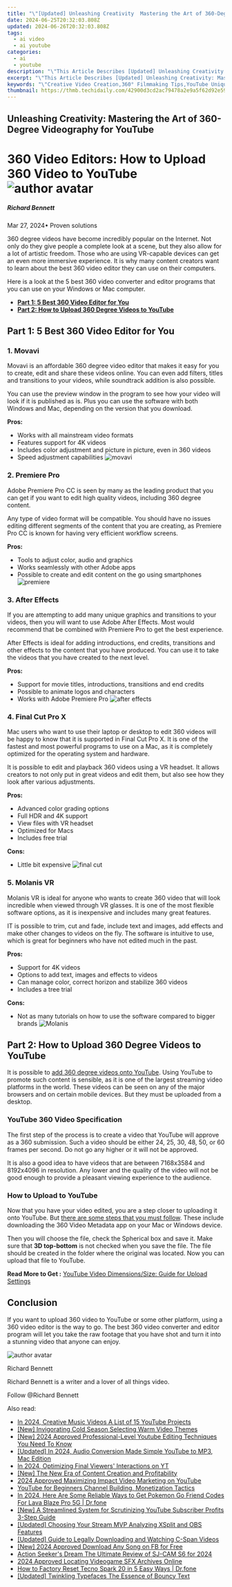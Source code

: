 ```yaml
---
title: "\"[Updated] Unleashing Creativity  Mastering the Art of 360-Degree Videography for YouTube for 2024\""
date: 2024-06-25T20:32:03.808Z
updated: 2024-06-26T20:32:03.808Z
tags:
  - ai video
  - ai youtube
categories:
  - ai
  - youtube
description: "\"This Article Describes [Updated] Unleashing Creativity: Mastering the Art of 360-Degree Videography for YouTube for 2024\""
excerpt: "\"This Article Describes [Updated] Unleashing Creativity: Mastering the Art of 360-Degree Videography for YouTube for 2024\""
keywords: "\"Creative Video Creation,360° Filmmaking Tips,YouTube Unique Videos,Mastery in VR Cinematics,Innovative 360-Video Art,Crafting Immersive Vids,Digital Storytelling Skills\""
thumbnail: https://thmb.techidaily.com/42900d3cd2ac79478a2e9a5f62d92e59b26835c360208046bfffff6e9458bb6e.jpg
---
```


## Unleashing Creativity: Mastering the Art of 360-Degree Videography for YouTube

# 360 Video Editors: How to Upload 360 Video to YouTube ![author avatar](https://images.wondershare.com/filmora/article-images/richard-bennett.jpg)

##### Richard Bennett

 Mar 27, 2024• Proven solutions

360 degree videos have become incredibly popular on the Internet. Not only do they give people a complete look at a scene, but they also allow for a lot of artistic freedom. Those who are using VR-capable devices can get an even more immersive experience. It is why many content creators want to learn about the best 360 video editor they can use on their computers.

Here is a look at the 5 best 360 video converter and editor programs that you can use on your Windows or Mac computer.

* [**Part 1: 5 Best 360 Video Editor for You**](#part1)
* [**Part 2: How to Upload 360 Degree Videos to YouTube**](#part2)

## Part 1: 5 Best 360 Video Editor for You

### 1. Movavi

Movavi is an affordable 360 degree video editor that makes it easy for you to create, edit and share these videos online. You can even add filters, titles and transitions to your videos, while soundtrack addition is also possible.

You can use the preview window in the program to see how your video will look if it is published as is. Plus you can use the software with both Windows and Mac, depending on the version that you download.

**Pros:**

* Works with all mainstream video formats
* Features support for 4K videos
* Includes color adjustment and picture in picture, even in 360 videos
* Speed adjustment capabilities ![movavi](https://images.wondershare.com/filmora/article-images/movavi-interface.jpg)

### 2. Premiere Pro

Adobe Premiere Pro CC is seen by many as the leading product that you can get if you want to edit high quality videos, including 360 degree content.

Any type of video format will be compatible. You should have no issues editing different segments of the content that you are creating, as Premiere Pro CC is known for having very efficient workflow screens.

**Pros:**

* Tools to adjust color, audio and graphics
* Works seamlessly with other Adobe apps
* Possible to create and edit content on the go using smartphones ![premiere](https://images.wondershare.com/filmora/article-images/adobe-premiere-rotate-clips.jpg)

### 3. After Effects

If you are attempting to add many unique graphics and transitions to your videos, then you will want to use Adobe After Effects. Most would recommend that be combined with Premiere Pro to get the best experience.

After Effects is ideal for adding introductions, end credits, transitions and other effects to the content that you have produced. You can use it to take the videos that you have created to the next level.

**Pros:**

* Support for movie titles, introductions, transitions and end credits
* Possible to animate logos and characters
* Works with Adobe Premiere Pro ![after effects](https://images.wondershare.com/filmora/article-images/after-effects-interface.jpg)

### 4. Final Cut Pro X

Mac users who want to use their laptop or desktop to edit 360 videos will be happy to know that it is supported in Final Cut Pro X. It is one of the fastest and most powerful programs to use on a Mac, as it is completely optimized for the operating system and hardware.

It is possible to edit and playback 360 videos using a VR headset. It allows creators to not only put in great videos and edit them, but also see how they look after various adjustments.

**Pros:**

* Advanced color grading options
* Full HDR and 4K support
* View files with VR headset
* Optimized for Macs
* Includes free trial

**Cons:**

* Little bit expensive ![final cut](https://images.wondershare.com/filmora/article-images/final-cut.JPG)

### 5. Molanis VR

Molanis VR is ideal for anyone who wants to create 360 video that will look incredible when viewed through VR glasses. It is one of the most flexible software options, as it is inexpensive and includes many great features.

IT is possible to trim, cut and fade, include text and images, add effects and make other changes to videos on the fly. The software is intuitive to use, which is great for beginners who have not edited much in the past.

**Pros:**

* Support for 4K videos
* Options to add text, images and effects to videos
* Can manage color, correct horizon and stabilize 360 videos
* Includes a tree trial

**Cons:**

* Not as many tutorials on how to use the software compared to bigger brands ![Molanis](https://images.wondershare.com/filmora/article-images/Molanis.JPG)

## Part 2: How to Upload 360 Degree Videos to YouTube

It is possible to [add 360 degree videos onto YouTube](https://support.google.com/youtube/answer/6178631?hl=en). Using YouTube to promote such content is sensible, as it is one of the largest streaming video platforms in the world. These videos can be seen on any of the major browsers and on certain mobile devices. But they must be uploaded from a desktop.

### YouTube 360 Video Specification

The first step of the process is to create a video that YouTube will approve as a 360 submission. Such a video should be either 24, 25, 30, 48, 50, or 60 frames per second. Do not go any higher or it will not be approved.

It is also a good idea to have videos that are between 7168x3584 and 8192x4096 in resolution. Any lower and the quality of the video will not be good enough to provide a pleasant viewing experience to the audience.

### How to Upload to YouTube

Now that you have your video edited, you are a step closer to uploading it onto YouTube. But [there are some steps that you must follow](https://www.digitaltrends.com/photography/how-to-upload-360-degree-video-to-facebook-youtube-vimeo/). These include downloading the 360 Video Metadata app on your Mac or Windows device.

Then you will choose the file, check the Spherical box and save it. Make sure that **3D top-bottom** is not checked when you save the file. The file should be created in the folder where the original was located. Now you can upload that file to YouTube.

 **Read More to Get :** [YouTube Video Dimensions/Size: Guide for Upload Settings](https://tools.techidaily.com/wondershare/filmora/download/)

## Conclusion

If you want to upload 360 video to YouTube or some other platform, using a 360 video editor is the way to go. The best 360 video converter and editor program will let you take the raw footage that you have shot and turn it into a stunning video that anyone can enjoy.

![author avatar](https://images.wondershare.com/filmora/article-images/richard-bennett.jpg)

Richard Bennett

Richard Bennett is a writer and a lover of all things video.

Follow @Richard Bennett


<ins class="adsbygoogle"
     style="display:block"
     data-ad-format="autorelaxed"
     data-ad-client="ca-pub-7571918770474297"
     data-ad-slot="1223367746"></ins>



<ins class="adsbygoogle"
     style="display:block"
     data-ad-client="ca-pub-7571918770474297"
     data-ad-slot="8358498916"
     data-ad-format="auto"
     data-full-width-responsive="true"></ins>

<span class="atpl-alsoreadstyle">Also read:</span>
<div><ul>
<li><a href="https://youtube-blog.techidaily.com/24-creative-music-videos-a-list-of-15-youtube-projects/"><u>In 2024, Creative Music Videos  A List of 15 YouTube Projects</u></a></li>
<li><a href="https://youtube-blog.techidaily.com/nvigorating-cold-season-selecting-warm-video-themes/"><u>[New] Invigorating Cold Season  Selecting Warm Video Themes</u></a></li>
<li><a href="https://youtube-blog.techidaily.com/024-approved-professional-level-youtube-editing-techniques-you-need-to-know/"><u>[New] 2024 Approved  Professional-Level Youtube Editing Techniques You Need To Know</u></a></li>
<li><a href="https://youtube-blog.techidaily.com/ed-in-2024-audio-conversion-made-simple-youtube-to-mp3-mac-edition/"><u>[Updated] In 2024, Audio Conversion Made Simple  YouTube to MP3, Mac Edition</u></a></li>
<li><a href="https://youtube-blog.techidaily.com/24-optimizing-final-viewers-interactions-on-yt/"><u>In 2024, Optimizing Final Viewers' Interactions on YT</u></a></li>
<li><a href="https://youtube-blog.techidaily.com/he-new-era-of-content-creation-and-profitability/"><u>[New] The New Era of Content Creation and Profitability</u></a></li>
<li><a href="https://youtube-blog.techidaily.com/approved-maximizing-impact-video-marketing-on-youtube/"><u>2024 Approved  Maximizing Impact  Video Marketing on YouTube</u></a></li>
<li><a href="https://youtube-blog.techidaily.com/be-for-beginners-channel-building-monetization-tactics/"><u>YouTube for Beginners  Channel Building, Monetization Tactics</u></a></li>
<li><a href="https://android-pokemon-go.techidaily.com/in-2024-here-are-some-reliable-ways-to-get-pokemon-go-friend-codes-for-lava-blaze-pro-5g-drfone-by-drfone-virtual-android/"><u>In 2024, Here Are Some Reliable Ways to Get Pokemon Go Friend Codes For Lava Blaze Pro 5G | Dr.fone</u></a></li>
<li><a href="https://youtube-videos.techidaily.com/new-a-streamlined-system-for-scrutinizing-youtube-subscriber-profits-3-step-guide/"><u>[New] A Streamlined System for Scrutinizing YouTube Subscriber Profits  3-Step Guide</u></a></li>
<li><a href="https://extra-hints.techidaily.com/updated-choosing-your-stream-mvp-analyzing-xsplit-and-obs-features/"><u>[Updated] Choosing Your Stream MVP  Analyzing XSplit and OBS Features</u></a></li>
<li><a href="https://some-techniques.techidaily.com/updated-guide-to-legally-downloading-and-watching-c-span-videos/"><u>[Updated] Guide to Legally Downloading and Watching C-Span Videos</u></a></li>
<li><a href="https://facebook-video-recording.techidaily.com/new-2024-approved-download-any-song-on-fb-for-free/"><u>[New] 2024 Approved  Download Any Song on FB for Free</u></a></li>
<li><a href="https://extra-hints.techidaily.com/action-seekers-dream-the-ultimate-review-of-sj-cam-s6-for-2024/"><u>Action Seeker's Dream  The Ultimate Review of SJ-CAM S6 for 2024</u></a></li>
<li><a href="https://sound-optimizing.techidaily.com/2024-approved-locating-videogame-sfx-archives-online/"><u>2024 Approved Locating Videogame SFX Archives Online</u></a></li>
<li><a href="https://techidaily.com/how-to-factory-reset-tecno-spark-20-in-5-easy-ways-drfone-by-drfone-reset-android-reset-android/"><u>How to Factory Reset Tecno Spark 20 in 5 Easy Ways | Dr.fone</u></a></li>
<li><a href="https://eaxpv-info.techidaily.com/updated-twinkling-typefaces-the-essence-of-bouncy-text/"><u>[Updated] Twinkling Typefaces  The Essence of Bouncy Text</u></a></li>
</ul></div>
